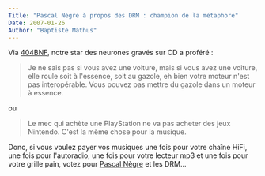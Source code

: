 ```yaml
---
Title: "Pascal Nègre à propos des DRM : champion de la métaphore"
Date: 2007-01-26
Author: "Baptiste Mathus"
---
```




Via
[404BNF](http://www.404brain.net/index.php/weblog/comments/qui_dit_drm_dit_pascal_negre/),
notre star des neurones gravés sur CD a proféré :

> Je ne sais pas si vous avez une voiture, mais si vous avez une
> voiture, elle roule soit à l'essence, soit au gazole, eh bien votre
> moteur n'est pas interopérable. Vous pouvez pas mettre du gazole dans
> un moteur à essence.

ou

> Le mec qui achète une PlayStation ne va pas acheter des jeux Nintendo.
> C'est la même chose pour la musique.

Donc, si vous voulez payer vos musiques une fois pour votre chaîne HiFi,
une fois pour l'autoradio, une fois pour votre lecteur mp3 et une fois
pour votre grille pain, votez pour [Pascal
Nègre](http://fr.wikipedia.org/wiki/Pascal_N%C3%A8gre) et les DRM...

